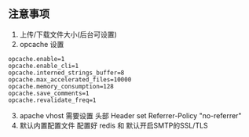 ## 注意事项

1. 上传/下载文件大小(后台可设置)
1. opcache 设置
```
opcache.enable=1
opcache.enable_cli=1
opcache.interned_strings_buffer=8
opcache.max_accelerated_files=10000
opcache.memory_consumption=128
opcache.save_comments=1
opcache.revalidate_freq=1
```

3. apache vhost 需要设置 头部 Header set Referrer-Policy "no-referrer"
3. 默认内置配置文件 配置好 redis 和 默认开启SMTP的SSL/TLS
